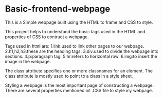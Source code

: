 # Basic-frontend-webpage


This is a Simple webpage built using the HTML to frame and CSS to style.

This project helps to understand the basic tags used in the HTML  and properties of CSS to contruct a webpage.

Tags used in html are:
1.link:used to link other pages to our webpage.
2.h1,h2,h3:these are the heading tags.
3.div:used to divide the webpage into sections.
4.p:paragraph tag.
5.hr:refers to horizontal row.
6.img:to insert the image in the webpage.

The class attribute specifies one or more classnames for an element. The class attribute is mostly used to point to a class in a style sheet. 

Styling a webpage is the most important page of constructing a webpage. There are several properties mentioned int .CSS file to style my webpage.
